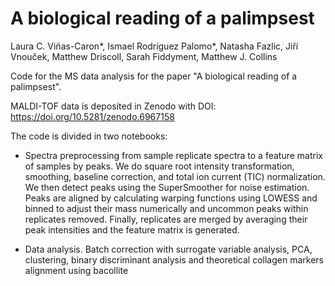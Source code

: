 # A biological reading of a palimpsest
Laura C. Viñas-Caron*, Ismael Rodríguez Palomo*, Natasha Fazlic, Jiří Vnouček, Matthew Driscoll, Sarah Fiddyment, Matthew J. Collins

Code for the MS data analysis for the paper "A biological reading of a palimpsest".

MALDI-TOF data is deposited in Zenodo with DOI: https://doi.org/10.5281/zenodo.6967158

The code is divided in two notebooks:
- Spectra preprocessing from sample replicate spectra to a feature matrix of samples by peaks. We do square root intensity transformation, smoothing, baseline correction, and total ion current (TIC) normalization. We then detect peaks using the SuperSmoother for noise estimation. Peaks are aligned by calculating warping functions using LOWESS and binned to adjust their mass numerically and uncommon peaks within replicates removed. Finally, replicates are merged by averaging their peak intensities and the feature matrix is generated.

- Data analysis. Batch correction with surrogate variable analysis, PCA, clustering, binary discriminant analysis and theoretical collagen markers alignment using bacollite

